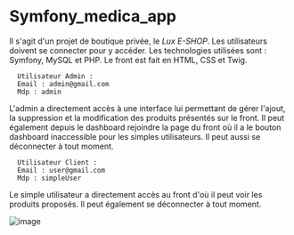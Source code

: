 # Symfony_medica_app

Il s'agit d'un projet de boutique privée, le *Lux E-SHOP*. Les utilisateurs doivent se connecter pour y accéder.
Les technologies utilisées sont : Symfony, MySQL et PHP.
Le front est fait en HTML, CSS et Twig.

      Utilisateur Admin :
      Email : admin@gmail.com
      Mdp : admin

L'admin a directement accès à une interface lui permettant de gérer l'ajout, la suppression et la modification des produits présentés sur le front.
Il peut également depuis le dashboard rejoindre la page du front où il a le bouton dashboard inaccessible pour les simples utilisateurs. 
Il peut aussi se déconnecter à tout moment.

      Utilisateur Client :
      Email : user@gmail.com
      Mdp : simpleUser

Le simple utilisateur a directement accès au front d'où il peut voir les produits proposés. 
Il peut également se déconnecter à tout moment.


![image](https://user-images.githubusercontent.com/71674056/229573967-566de9e8-bd12-4b41-a15f-f328b95f97af.png)
